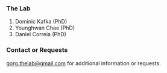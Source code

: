 
### The Lab

1. Dominic Kafka (PhD)
2. Younghwan Chae (PhD)
3. Daniel Correia (PhD)

### Contact or Requests

gorg.thelab@gmail.com for additional information or requests.
